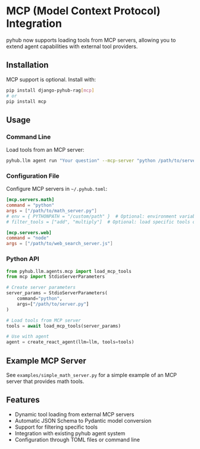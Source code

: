# MCP (Model Context Protocol) Integration

pyhub now supports loading tools from MCP servers, allowing you to extend agent capabilities with external tool providers.

## Installation

MCP support is optional. Install with:
```bash
pip install django-pyhub-rag[mcp]
# or
pip install mcp
```

## Usage

### Command Line

Load tools from an MCP server:
```bash
pyhub.llm agent run "Your question" --mcp-server "python /path/to/server.py" --mcp-arg "arg1" --mcp-arg "arg2"
```

### Configuration File

Configure MCP servers in `~/.pyhub.toml`:

```toml
[mcp.servers.math]
command = "python"
args = ["/path/to/math_server.py"]
# env = { PYTHONPATH = "/custom/path" }  # Optional: environment variables
# filter_tools = ["add", "multiply"]  # Optional: load specific tools only

[mcp.servers.web]
command = "node"
args = ["/path/to/web_search_server.js"]
```

### Python API

```python
from pyhub.llm.agents.mcp import load_mcp_tools
from mcp import StdioServerParameters

# Create server parameters
server_params = StdioServerParameters(
    command="python",
    args=["/path/to/server.py"]
)

# Load tools from MCP server
tools = await load_mcp_tools(server_params)

# Use with agent
agent = create_react_agent(llm=llm, tools=tools)
```

## Example MCP Server

See `examples/simple_math_server.py` for a simple example of an MCP server that provides math tools.

## Features

- Dynamic tool loading from external MCP servers
- Automatic JSON Schema to Pydantic model conversion
- Support for filtering specific tools
- Integration with existing pyhub agent system
- Configuration through TOML files or command line